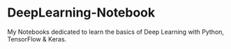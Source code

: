 # DeepLearning-Notebook
My Notebooks dedicated to learn the basics of Deep Learning with Python, TensorFlow &amp; Keras.
